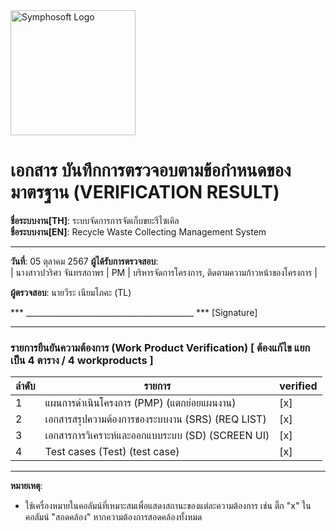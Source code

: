 <img src="https://www.symphosoft.com/logo/symphosoftLogo.png" alt="Symphosoft Logo" width="200"/>

# เอกสาร บันทึกการตรวจอบตามข้อกำหนดของมาตรฐาน (VERIFICATION RESULT)

**ชื่อระบบงาน[TH]**: ระบบจัดการการจัดเก็บขยะรีไซเคิล  
**ชื่อระบบงาน[EN]**: Recycle Waste Collecting Management System  

---

**วันที่**:  05 ตุลาคม 2567
**ผู้ได้รับการตรวจสอบ**:  
| นางสาวปวริศา จันทรสถาพร    | PM  | บริหารจัดการโครงการ, ติดตามความก้าวหน้าของโครงการ |  

  
  
**ผู้ตรวจสอบ**:  นายวีระ เนียมโภคะ (TL)



*** __________________________________________ ***  [Signature]

---

### รายการยืนยันความต้องการ (Work Product Verification) [ ต้องแก้ไข แยก เป็น 4 ตาราง / 4 workproducts ]

| ลำดับ | รายการ                                          | verified |
|-------|-------------------------------------------------|----------|
| 1     | แผนการดำเนินโครงการ (PMP)  (แตกย่อยแผนงาน)    | [x]      |
| 2     | เอกสารสรุปความต้องการของระบบงาน (SRS) (REQ LIST)        | [x]      |
| 3     | เอกสารการวิเคราะห์และออกแบบระบบ (SD)  (SCREEN UI)        | [x]      |
| 4     | Test cases (Test)  (test case)                         | [x]      |

---

**หมายเหตุ**:  
- ใช้เครื่องหมายในคอลัมน์ที่เหมาะสมเพื่อแสดงสถานะของแต่ละความต้องการ เช่น ติ๊ก "x" ในคอลัมน์ "สอดคล้อง" หากความต้องการสอดคล้องทั้งหมด  
